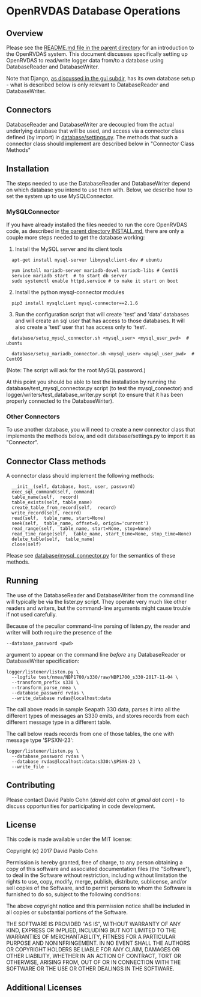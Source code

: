 # OpenRVDAS Database Operations

## Overview

Please see the [README.md file in the parent directory](../README.md)
for an introduction to the OpenRVDAS system. This document discusses
specifically setting up OpenRVDAS to read/write logger data from/to
a database using DatabaseReader and DatabaseWriter.

Note that Django, [as discussed in the gui subdir](../gui/README.md),
has its own database setup - what is described below is only relevant
to DatabaseReader and DatabaseWriter.

## Connectors

DatabaseReader and DatabaseWriter are decoupled from the actual
underlying database that will be used, and access via a connector
class defined (by import) in [database/settings.py](settings.py).
The methods that such a connector class should implement are described
below in "Connector Class Methods"

## Installation

The steps needed to use the DatabaseReader and DatabaseWriter depend on
which database you intend to use them with. Below, we describe how to
set the system up to use MySQLConnector.

### MySQLConnector

If you have already installed the files needed to run the core
OpenRVDAS code, as described in [the parent directory
INSTALL.md](../INSTALL.md), there are only a couple more steps needed
to get the database working:

1. Install the MySQL server and its client tools
```
  apt-get install mysql-server libmysqlclient-dev # ubuntu

  yum install mariadb-server mariadb-devel mariadb-libs # CentOS
  service mariadb start  # to start db server
  sudo systemctl enable httpd.service # to make it start on boot
```
2. Install the python mysql-connector modules
```
  pip3 install mysqlclient mysql-connector==2.1.6
```
3. Run the configuration script that will create 'test' and 'data'
databases and will create an sql user that has access to those databases.
It will also create a 'test' user that has access only to 'test'.
```
  database/setup_mysql_connector.sh <mysql_user> <mysql_user_pwd>  # ubuntu

  database/setup_mariadb_connector.sh <mysql_user> <mysql_user_pwd>  # CentOS
```
(Note: The script will ask for the root MySQL password.)

At this point you should be able to test the installation by running the
database/test_mysql_connector.py script (to test the mysql_connector)
and logger/writers/test_database_writer.py script (to ensure that it has
been properly connected to the DatabaseWriter).

### Other Connectors

To use another database, you will need to create a new connector
class that implements the methods below, and edit database/settings.py
to import it as "Connector".

## Connector Class methods

A connector class should implement the following methods:
```
  __init__(self, database, host, user, password)
  exec_sql_command(self, command)
  table_name(self,  record)
  table_exists(self, table_name)
  create_table_from_record(self,  record)
  write_record(self, record)
  read(self,  table_name, start=None)
  seek(self,  table_name, offset=0, origin='current')
  read_range(self,  table_name, start=None, stop=None)
  read_time_range(self,  table_name, start_time=None, stop_time=None)
  delete_table(self,  table_name)
  close(self)
```
Please see [database/mysql_connector.py](mysql_connector.py) for the
semantics of these methods.

## Running

The use of the DatabaseReader and DatabaseWriter from the command line
will typically be via the lister.py script. They operate very much
like other readers and writers, but the command-line arguments might
cause trouble if not used carefully.

Because of the peculiar command-line parsing of listen.py, the reader
and writer will both require the presence of the
```
--database_password <pwd>
```
argument to appear on the command line *before* any DatabaseReader or
DatabaseWriter specification:
```
logger/listener/listen.py \
  --logfile test/nmea/NBP1700/s330/raw/NBP1700_s330-2017-11-04 \
  --transform_prefix s330 \
  --transform_parse_nmea \
  --database_password rvdas \
  --write_database rvdas@localhost:data
```
The call above reads in sample Seapath 330 data, parses it into all the
different types of messages an S330 emits, and stores records from each
different message type in a different table.

The call below reads records from one of those tables, the one with
message type '$PSXN-23':
```
logger/listener/listen.py \
  --database_password rvdas \
  --database rvdas@localhost:data:s330:\$PSXN-23 \
  --write_file -
```

## Contributing

Please contact David Pablo Cohn (*david dot cohn at gmail dot com*) - to discuss
opportunities for participating in code development.

## License

This code is made available under the MIT license:

Copyright (c) 2017 David Pablo Cohn

Permission is hereby granted, free of charge, to any person obtaining a copy
of this software and associated documentation files (the "Software"), to deal
in the Software without restriction, including without limitation the rights
to use, copy, modify, merge, publish, distribute, sublicense, and/or sell
copies of the Software, and to permit persons to whom the Software is
furnished to do so, subject to the following conditions:

The above copyright notice and this permission notice shall be included in all
copies or substantial portions of the Software.

THE SOFTWARE IS PROVIDED "AS IS", WITHOUT WARRANTY OF ANY KIND, EXPRESS OR
IMPLIED, INCLUDING BUT NOT LIMITED TO THE WARRANTIES OF MERCHANTABILITY,
FITNESS FOR A PARTICULAR PURPOSE AND NONINFRINGEMENT. IN NO EVENT SHALL THE
AUTHORS OR COPYRIGHT HOLDERS BE LIABLE FOR ANY CLAIM, DAMAGES OR OTHER
LIABILITY, WHETHER IN AN ACTION OF CONTRACT, TORT OR OTHERWISE, ARISING FROM,
OUT OF OR IN CONNECTION WITH THE SOFTWARE OR THE USE OR OTHER DEALINGS IN THE
SOFTWARE.

## Additional Licenses
